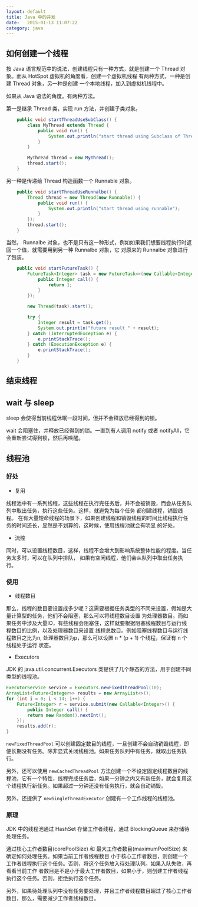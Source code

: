 ```yaml
---
layout: default
title: Java 中的并发
date:   2015-01-13 11:07:22
category: java
---
```



## 如何创建一个线程

按 Java 语言规范中的说法，创建线程只有一种方式，就是创建一个 Thread 对象。而从 HotSpot 虚拟机的角度看，创建一个虚拟机线程
有两种方式，一种是创建 Thread 对象，另一种是创建 一个本地线程，加入到虚拟机线程中。

如果从 Java 语法的角度。有两种方法。

第一是继承 Thread 类，实现 run 方法，并创建子类对象。

```java
	public void startThreadUseSubClass() {
		class MyThread extends Thread {
			public void run() {
				System.out.println("start thread using Subclass of Thread");
			}
		}

		MyThread thread = new MyThread();
		thread.start();
	}
```

另一种是传递给 Thread 构造函数一个 Runnable 对象。

```java
	public void startThreadUseRunnalbe() {
		Thread thread = new Thread(new Runnable() {
			public void run() {
				System.out.println("start thread using runnable");
			}
		});
		thread.start();
	}
```

当然， Runnalbe 对象，也不是只有这一种形式，例如如果我们想要线程执行时返回一个值，就需要用到另一种 Runnalbe 对象，它
对原来的 Runnalbe 对象进行了包装。

```java
	public void startFutureTask() {
		FutureTask<Integer> task = new FutureTask<>(new Callable<Integer>() {
			public Integer call() {
				return 1;
			}
		});

		new Thread(task).start();

		try {
			Integer result = task.get();
			System.out.println("future result " + result);
		} catch (InterruptedException e) {
			e.printStackTrace();
		} catch (ExecutionException e) {
			e.printStackTrace();
		}
	}
```

## 结束线程

## wait 与 sleep

sleep 会使得当前线程休眠一段时间，但并不会释放已经得到的锁。

wait 会阻塞住，并释放已经得到的锁。一直到有人调用 notify 或者 notifyAll，它会重新尝试得到锁，然后再唤醒。

## 线程池 

### 好处

* 复用

线程池中有一系列线程，这些线程在执行完任务后，并不会被销毁，而会从任务队列中取出任务，执行这些任务。这样，就避免为每个任务
都创建线程，销毁线程。 在有大量短命线程的场景下，如果创建线程和销毁线程的时间比线程执行任务的时间还长，显然是不划算的，这时候，使用线程池就会有明显
的好处。

* 流控

同时，可以设置线程数目，这样，线程不会增大到影响系统整体性能的程度。当任务太多时，可以在队列中排队，
如果有空闲线程，他们会从队列中取出任务执行。

### 使用

* 线程数目

那么，线程的数目要设置成多少呢？这需要根据任务类型的不同来设置，假如是大量计算型的任务，他们不会阻塞，那么可以将线程数目设置
为处理器数目。而如果任务中涉及大量IO，有些线程会阻塞住，这样就要根据阻塞线程数目与运行线程数目的比例，以及处理器数目来设置
线程总数目。例如阻塞线程数目与运行线程数目之比为n, 处理器数目为p，那么可以设置 n * (p + 1) 个线程，保证有 n 个线程处于运行
状态。

* Executors

JDK 的 java.util.concurrent.Executors 类提供了几个静态的方法，用于创建不同类型的线程池。

```java
ExecutorService service = Executors.newFixedThreadPool(10);
ArrayList<Future<Integer>> results = new ArrayList<>();
for (int i = 0; i < 14; i++) {
	Future<Integer> r = service.submit(new Callable<Integer>() {
		public Integer call() {
		return new Random().nextInt();
	});
	results.add(r);
}
```

`newFixedThreadPool` 可以创建固定数目的线程，一旦创建不会自动销毁线程，即便长期没有任务。除非显式关闭线程池。如果任务队列中有任务，就取出任务执行。

另外，还可以使用 `newCachedThreadPool` 方法创建一个不设定固定线程数目的线程池，它有一个特性，线程完成任务后，如果一分钟之内又有新任务，就会复用这个线程执行新任务。如果超过一分钟还没有任务执行，就会自动销毁。

另外，还提供了 `newSingleThreadExecutor` 创建有一个工作线程的线程池。

### 原理 

JDK 中的线程池通过 HashSet 存储工作者线程，通过 BlockingQueue 来存储待处理任务。

通过核心工作者数目(corePoolSize) 和 最大工作者数目(maximumPoolSize) 来确定如何处理任务。如果当前工作者线程数目
小于核心工作者数目，则创建一个工作者线程执行这个任务。否则，将这个任务放入待处理队列。如果入队失败，再看看当前工作
者数目是不是小于最大工作者数目，如果小于，则创建工作者线程执行这个任务。否则，拒绝执行这个任务。

另外，如果待处理队列中没有任务要处理，并且工作者线程数目超过了核心工作者数目，那么，需要减少工作者线程数目。
